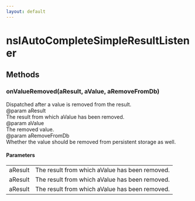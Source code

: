 ```yaml
---
layout: default
---
```


# nsIAutoCompleteSimpleResultListener #

## Methods ##

### onValueRemoved(aResult, aValue, aRemoveFromDb) ###
  
Dispatched after a value is removed from the result.  
@param aResult  
       The result from which aValue has been removed.  
@param aValue  
       The removed value.  
@param aRemoveFromDb  
       Whether the value should be removed from persistent storage as well.  
  

#### Parameters ####

<table>

<tr>
<td>aResult</td>
<td>       The result from which aValue has been removed.  
</td>
</tr>

<tr>
<td>aResult</td>
<td>       The result from which aValue has been removed.  
</td>
</tr>

<tr>
<td>aResult</td>
<td>       The result from which aValue has been removed.  
</td>
</tr>

</table>
